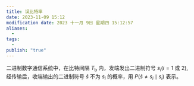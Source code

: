 ```yaml
---
title: 误比特率
date: 2023-11-09 15:12
modification date: 2023 十一月 9日 星期四 15:12:57
aliases:
  - 
tags:
  - 
publish: "true"
---
```


二进制数字通信系统中，在比特间隔 $T_{\mathrm{b}}$ 内，发端发出二进制符号 $s_i(i=1$ 或 2), 经传输后，收端输出的二进制符号 $\hat{s}$ 不为 $s_i$ 的概率，用 $P(\hat{s}\neq s_i\mid s_i)$ 表示。
